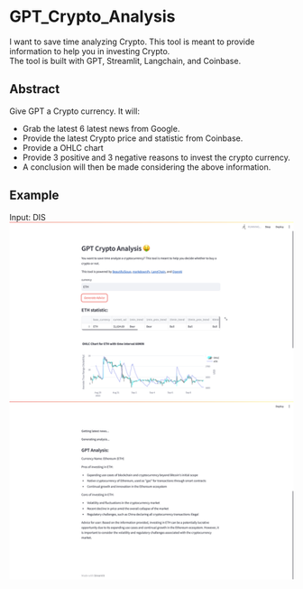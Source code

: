 # GPT_Crypto_Analysis
  I want to save time analyzing Crypto.  This tool is meant to provide information to help you in investing Crypto.  
  The tool is built with GPT, Streamlit, Langchain, and Coinbase. 

## Abstract
Give GPT a Crypto currency. 
It will: 
- Grab the latest 6 latest news from Google.
- Provide the latest Crypto price and statistic from Coinbase.
- Provide a OHLC chart 
- Provide 3 positive and 3 negative reasons to invest the crypto currency.
- A conclusion will then be made considering the above information.  

## Example 
Input: DIS 
![Crypto App](main.png)
![Stats App](analysis.png)





